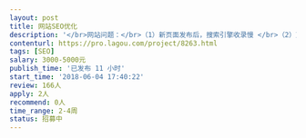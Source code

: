 ```yaml
---                
layout: post       
title: 网站SEO优化           
description: '</br>网站问题：</br>（1）新页面发布后，搜索引擎收录慢 </br>（2）页面收录后，有收录未有排名</br>（3）除首页设置的关键词有排名，其余页面均无排名。</br></br>需求：</br>（1）提供网站SEO优化方案，以及页面代码的优化意见</br>（2）提升网站搜索引擎的友善度，提升网站的百度权重</br>（3）提升网站主要页面的关键词排名问题（最少需要有排名10页内）</br>（4）对于个别关键词做到首页</br>（5）网站日均uv提升到500-1000；1K以上更好（另追加红包）。</br>'     
contenturl: https://pro.lagou.com/project/8263.html      
tags: [SEO]            
salary: 3000-5000元          
publish_time: '已发布 11 小时'         
start_time: '2018-06-04 17:40:22'           
review: 166人                   
apply: 2人                   
recommend: 0人                   
time_range: 2-4周              
status: 招募中                  
---                 
```

